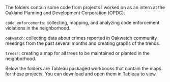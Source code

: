 The folders contain some code from projects I worked on as an intern at the Oakland Planning and Development Corporation (OPDC). 

`code_enforcements`: collecting, mapping, and analyzing code enforcement violations in the neighborhood.

`oakwatch`: collecting data about crimes reported in Oakwatch community meetings from the past several months and creating graphs of the trends.

`trees!`: creating a map for all trees to be maintained or planted in the neighborhood.

Below the folders are Tableau packaged workbooks that contain the maps for these projects. You can download and open them in Tableau to view. 
